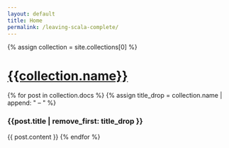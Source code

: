 ```yaml
---
layout: default
title: Home
permalink: /leaving-scala-complete/
---
```


<div class="wrapper">
{% assign collection = site.collections[0] %}
<h1><a href="{{page.url | remove_first: "-complete" }}/..">{{collection.name}}</a></h1>
{% for post in collection.docs %}
  {% assign title_drop = collection.name | append: " – " %}
  <h3>{{post.title | remove_first: title_drop }}</h3>
  {{ post.content }}
{% endfor %}
</div>

